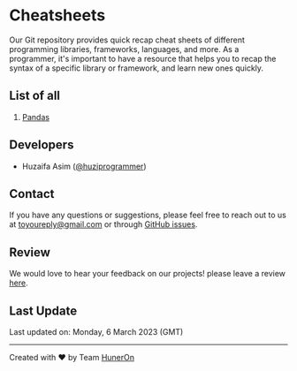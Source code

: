# Cheatsheets
Our Git repository provides quick recap cheat sheets of different programming libraries, frameworks, languages, and more. As a programmer, it's important to have a resource that helps you to recap the syntax of a specific library or framework, and learn new ones quickly.

## List of all
1.  [Pandas](https://github.com/huneron/cheatsheets/tree/pandas)

## Developers
- Huzaifa Asim ([@huziprogrammer](https://github.com/huziprogrammer))

## Contact
If you have any questions or suggestions, please feel free to reach out to us at toyoureply@gmail.com or through [GitHub issues](https://github.com/huneron/cheatsheets/issues).

## Review
We would love to hear your feedback on our projects! please leave a review [here](https://huneron.site/contact).

## Last Update
Last updated on: Monday, 6 March 2023 (GMT)

---

Created with :heart: by Team [HunerOn](https://huneron.site/)
